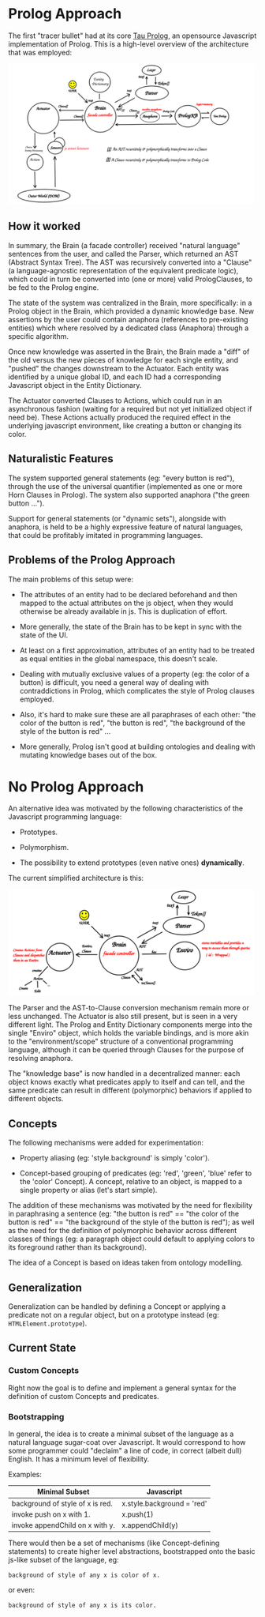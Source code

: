 # Prolog Approach

The first "tracer bullet" <!-- link to pragmatic programmer --> had at its core [Tau Prolog](http://tau-prolog.org/), an opensource Javascript implementation of Prolog. This is a high-level overview of the architecture that was employed:

<img src='./res/old-architecture.png' width='500'/>

## How it worked

In summary, the Brain (a facade controller) received "natural language" sentences from the user, and called the Parser, which returned an AST (Abstract Syntax Tree). The AST was recursively converted into a "Clause" (a language-agnostic representation of the equivalent predicate logic), which could in turn be converted into (one or more) valid PrologClauses, to be fed to the Prolog engine. 

<!-- link to SWORIER for limitations of Prolog syntax -->

The state of the system was centralized in the Brain, more specifically: in a Prolog object in the Brain, which provided a dynamic knowledge base. New assertions by the user could contain anaphora (references to pre-existing entities) which where resolved by a dedicated class (Anaphora) through a specific algorithm.
<!-- link to theme-rheme -->

Once new knowledge was asserted in the Brain, the Brain made a "diff" of the old versus the new pieces of knowledge for each single entity, and "pushed" the changes downstream to the Actuator. Each entity was identified by a unique global ID, and each ID had a corresponding Javascript object in the Entity Dictionary.

<!-- link to React reconciliation algorithm -->

The Actuator converted Clauses to Actions, which could run in an asynchronous fashion (waiting for a required but not yet initialized object if need be). These Actions actually produced the required effect in the underlying javascript environment, like creating a button or changing its color.


## Naturalistic Features

The system supported general statements (eg: "every button is red"), through the use of the universal quantifier (implemented as one or more Horn Clauses in Prolog). The system also supported anaphora ("the green button ...").

Support for general statements (or "dynamic sets"), alongside with anaphora, is held to be a highly expressive feature of natural languages, that could be profitably imitated in programming languages.

<!-- link to paper: "beyond AOP" -->

## Problems of the Prolog Approach
The main problems of this setup were:

* The attributes of an entity had to be declared beforehand and then mapped to the actual attributes on the js object, when they would otherwise be already available in js. This is duplication of effort.

* More generally, the state of the Brain has to be kept in sync with the state of the UI.

* At least on a first approximation, attributes of an entity had to be treated as equal entities in the global namespace, this doesn't scale.

* Dealing with mutually exclusive values of a property (eg: the color of a button) is difficult, you need a general way of dealing with contraddictions in Prolog, which complicates the style of Prolog clauses employed.

<!-- link to paper about SWORIER -->

* Also, it's hard to make sure these are all paraphrases of each other: "the color of the button is red", "the button is red", "the background of the style of the button is red" ...

* More generally, Prolog isn't good at building ontologies and dealing with mutating knowledge bases out of the box.

<!-- link to paper about SWORIER -->

<!-- link to paper about ontology -->

# No Prolog Approach

An alternative idea was motivated by the following characteristics of the Javascript programming language:

* Prototypes.

* Polymorphism.

* The possibility to extend prototypes (even native ones) **dynamically**.

<!-- cfr: decorator pattern -->

The current simplified architecture is this:

<img src='./res/architecture.png' width='500'/>

The Parser and the AST-to-Clause conversion mechanism remain more or less unchanged. The Actuator is also still present, but is seen in a very different light. The Prolog and Entity Dictionary components merge into the single "Enviro" object, which holds the variable bindings, and is more akin to the "environment/scope" structure of a conventional programming language, although it can be queried through Clauses for the purpose of resolving anaphora.
<!-- https://lisperator.net/pltut/eval1/ -->

The "knowledge base" is now handled in a decentralized manner: each object knows exactly what predicates apply to itself and can tell, and the same predicate can result in different (polymorphic) behaviors if applied to different objects.

## Concepts

The following mechanisms were added for experimentation:

* Property aliasing (eg: 'style.background' is simply 'color').

* Concept-based grouping of predicates (eg: 'red', 'green', 'blue' refer to the 'color' Concept). A concept, relative to an object, is mapped to a single property or alias (let's start simple).

The addition of these mechanisms was motivated by the need for flexibility in paraphrasing a sentence (eg: "the button is red" == "the color of the button is red" == "the background of the style of the button is red"); as well as the need for the definition of polymorphic behavior across different classes of things (eg: a paragraph object could default to applying colors to its foreground rather than its background).

The idea of a Concept is based on ideas taken from ontology modelling.

<!-- link to ontology paper -->

## Generalization

Generalization can be handled by defining a Concept or applying a predicate not on a regular object, but on a prototype instead (eg: `HTMLElement.prototype`).

## Current State


### Custom Concepts

Right now the goal is to define and implement a general syntax for the definition of custom Concepts and predicates.

### Bootstrapping

In general, the idea is to create a minimal subset of the language as a natural language sugar-coat over Javascript.  <!-- cfr: Natual Java paper --> It would correspond to how some programmer could "declaim" a line of code, in correct (albeit dull) English. It has a minimum level of flexibility.

<!-- https://en.wikipedia.org/wiki/Bootstrapping_(compilers) -->

Examples:

| Minimal Subset     | Javascript |
| ----------- | ----------- |
| background of style of x is red.       | x.style.background = 'red'    |
| invoke push on x with 1.  | x.push(1)      |
|invoke appendChild on x with y. | x.appendChild(y) |

There would then be a set of mechanisms (like Concept-defining statements) to create higher level abstractions, bootstrapped onto the basic js-like subset of the language, eg:

```
background of style of any x is color of x.
```

or even:

```
background of style of any x is its color.
```